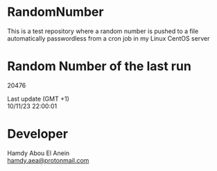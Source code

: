 # RandomNumber    
This is a test repository where a random number is pushed to a file automatically passwordless from a cron job in my Linux CentOS server    
# Random Number of the last run   
20476
      
Last update (GMT +1)    
10/11/23 22:00:01
# Developer    
Hamdy Abou El Anein   
hamdy.aea@protonmail.com
